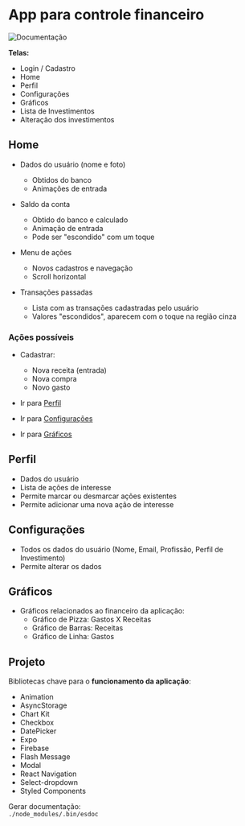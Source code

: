 # App para controle financeiro

![Documentação](https://laurafca.github.io/finalproj-devmovel/)

**Telas:**

- Login / Cadastro
- Home
- Perfil
- Configurações
- Gráficos
- Lista de Investimentos
- Alteração dos investimentos

## Home

- Dados do usuário (nome e foto)  
  - Obtidos do banco
  - Animações de entrada

- Saldo da conta  
  - Obtido do banco e calculado
  - Animação de entrada
  - Pode ser "escondido" com um toque

- Menu de ações
  - Novos cadastros e navegação
  - Scroll horizontal

- Transações passadas
  - Lista com as transações cadastradas pelo usuário
  - Valores "escondidos", aparecem com o toque na região cinza

### Ações possíveis

- Cadastrar:
  - Nova receita (entrada)
  - Nova compra
  - Novo gasto

- Ir para [Perfil](#Perfil)
- Ir para [Configurações](##Configurações)
- Ir para [Gráficos](##Gráficos)

## Perfil 

- Dados do usuário
- Lista de ações de interesse
- Permite marcar ou desmarcar ações existentes
- Permite adicionar uma nova ação de interesse

## Configurações

- Todos os dados do usuário (Nome, Email, Profissão, Perfil de Investimento)
- Permite alterar os dados

## Gráficos

- Gráficos relacionados ao financeiro da aplicação:
  - Gráfico de Pizza: Gastos X Receitas
  - Gráfico de Barras: Receitas
  - Gráfico de Linha: Gastos

## Projeto

Bibliotecas chave para o **funcionamento da aplicação**:

- Animation
- AsyncStorage
- Chart Kit
- Checkbox
- DatePicker
- Expo
- Firebase
- Flash Message
- Modal
- React Navigation
- Select-dropdown
- Styled Components

Gerar documentação:  
``` ./node_modules/.bin/esdoc ```
